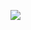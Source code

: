 ![](https://cdn.discordapp.com/attachments/661473222444711942/676554381633781780/Untitled_design15.jpg)
